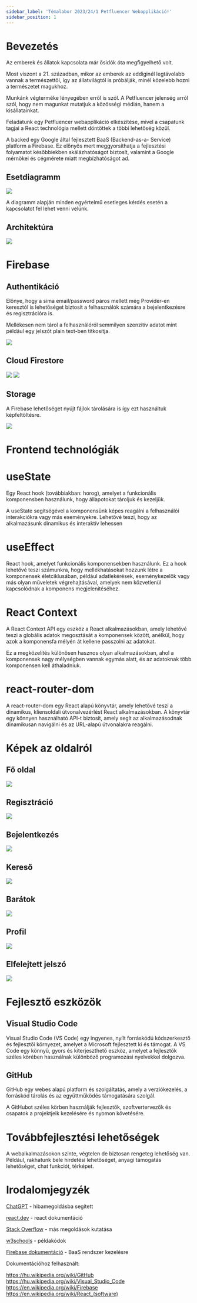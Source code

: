 ```yaml
---
sidebar_label: 'Témalabor 2023/24/1 Petfluencer Webapplikáció!'
sidebar_position: 1
---
```


# Bevezetés

Az emberek és állatok kapcsolata már ősidók óta megfigyelhető volt. 

Most viszont a 21. században,
mikor az emberek az eddiginél legtávolabb vannak a természettől, így az állatvilágtól is próbálják,
minél közelebb hozni a természetet magukhoz.

Munkánk végterméke lényegében erről is szól. A
Petfluencer jelenség arról szól, hogy nem magunkat mutatjuk a közösségi médián, hanem a
kisállatainkat.

Feladatunk egy Petfluencer webapplikáció elkészítése, mivel a csapatunk tagjai a React technológia
mellett döntöttek a többi lehetőség közül. 

A backed egy Google által fejlesztett BaaS (Backend-as-a-
Service) platform a Firebase. Ez előnyös mert meggyorsíthatja a fejlesztési folyamatot későbbiekben
skálázhatóságot biztosít, valamint a Google mérnökei és cégmérete miatt megbízhatóságot ad.

## Esetdiagramm

![](img/p1.png)

A diagramm alapján minden egyértelmű esetleges kérdés esetén a kapcsolatot fel lehet venni velünk.


## Architektúra

![](img/p2.png)

# Firebase

## Authentikáció

Előnye, hogy a sima email/password páros mellett még Provider-en keresztól is lehetőséget biztosít a felhasználók számára a bejelentkezésre és regisztrációra is.

 Mellékesen nem tárol a felhasználóról semmilyen szenzitív adatot mint például egy jelszót plain text-ben titkosítja.

![](img/p3.png)

## Cloud Firestore

![](img/p4.png)
![](img/p5.png)

## Storage

A Firebase lehetőséget nyújt fájlok tárolására is így ezt használtuk képfeltöltésre.

![](img/p6.png)

# Frontend technológiák

# useState

Egy React hook (továbbiakban: horog), amelyet a funkcionális komponensben használunk, hogy állapotokat tároljuk és kezeljük.

 A useState segítségével a komponensünk képes reagálni a felhasználói interakciókra vagy más eseményekre. Lehetővé teszi, hogy az alkalmazásunk dinamikus és interaktív lehessen

# useEffect

React hook, amelyet funkcionális komponensekben használunk. Ez a hook lehetővé teszi számunkra, hogy mellékhatásokat hozzunk létre a komponensek életciklusában, például adatlekérések, eseménykezelők vagy más olyan műveletek végrehajtásával, amelyek nem közvetlenül kapcsolódnak a komponens megjelenítéséhez.

# React Context

A React Context API egy eszköz a React alkalmazásokban, amely lehetővé teszi a globális adatok megosztását a komponensek között, anélkül, hogy azok a komponensfa mélyén át kellene passzolni az adatokat. 

Ez a megközelítés különösen hasznos olyan alkalmazásokban, ahol a komponensek nagy mélységben vannak egymás alatt, és az adatoknak több komponensen kell áthaladniuk.

# react-router-dom

A react-router-dom egy React alapú könyvtár, amely lehetővé teszi a dinamikus, kliensoldali útvonalvezérlést React alkalmazásokban. A könyvtár egy könnyen használható API-t biztosít, amely segít az alkalmazásodnak dinamikusan navigálni és az URL-alapú útvonalakra reagálni.

# Képek az oldalról

 ## Fő oldal
![](img/p8.png)
## Regisztráció
![](img/p9.png)
## Bejelentkezés
![](img/p13.png)
## Kereső
![](img/p10.png)
## Barátok
![](img/p11.png)
## Profil
![](img/p12.png)
## Elfelejtett jelszó
![](img/p14.png)

# Fejlesztő eszközök

## Visual Studio Code

Visual Studio Code (VS Code) egy ingyenes, nyílt forráskódú kódszerkesztő és fejlesztői környezet, amelyet a Microsoft fejlesztett ki és támogat. A VS Code egy könnyű, gyors és kiterjeszthető eszköz, amelyet a fejlesztők széles körében használnak különböző programozási nyelvekkel dolgozva.

## GitHub

GitHub egy webes alapú platform és szolgáltatás, amely a verziókezelés, a forráskód tárolás és az együttműködés támogatására szolgál. 

A GitHubot széles körben használják fejlesztők, szoftvertervezők és csapatok a projektjeik kezelésére és nyomon követésére.

# Továbbfejlesztési lehetőségek

A webalkalmazásokon szinte, végtelen de biztosan rengeteg lehetőség van. Például, rakhatunk bele hirdetési lehetőséget, anyagi támogatás lehetőséget, chat funkciót, térképet.

# Irodalomjegyzék

[ChatGPT](https://chat.openai.com/) - hibamegoldásba segített

[react.dev](https://react.dev/) - react dokumentáció

[Stack Overflow](https://stackoverflow.com/) - más megoldások kutatása


[w3schools](https://www.w3schools.com/) - példakódok

[Firebase dokumentáció](https://firebase.google.com/docs) - BaaS rendszer kezelésre

Dokumentációhoz felhasznált:

https://hu.wikipedia.org/wiki/GitHub
https://hu.wikipedia.org/wiki/Visual_Studio_Code
https://en.wikipedia.org/wiki/Firebase
https://en.wikipedia.org/wiki/React_(software)
